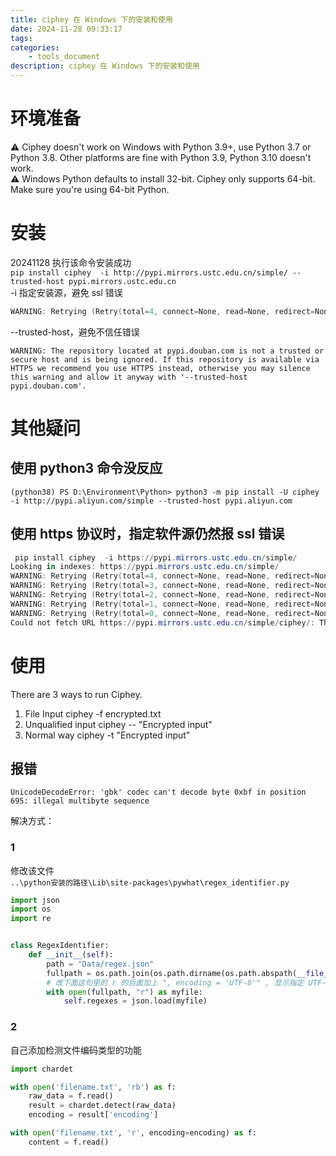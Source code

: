 ```yaml
---
title: ciphey 在 Windows 下的安装和使用
date: 2024-11-28 09:33:17
tags:
categories: 
    - tools_document
description: ciphey 在 Windows 下的安装和使用
---
```


# 环境准备

⚠️ Ciphey doesn't work on Windows with Python 3.9+, use Python 3.7 or Python 3.8. Other platforms are fine with Python 3.9, Python 3.10 doesn't work.  
⚠️ Windows Python defaults to install 32-bit. Ciphey only supports 64-bit. Make sure you're using 64-bit Python.  

# 安装

20241128 执行该命令安装成功  
`pip install ciphey  -i http://pypi.mirrors.ustc.edu.cn/simple/ --trusted-host pypi.mirrors.ustc.edu.cn`  
-i 指定安装源，避免 ssl 错误  
```powershell
WARNING: Retrying (Retry(total=4, connect=None, read=None, redirect=None, status=None)) after connection broken by 'SSLError(SSLEOFError(8, 'EOF occurred in violation of protocol (_ssl.c:1131)'))': /simple/ciphey/
```
--trusted-host，避免不信任错误  
```
WARNING: The repository located at pypi.douban.com is not a trusted or secure host and is being ignored. If this repository is available via HTTPS we recommend you use HTTPS instead, otherwise you may silence this warning and allow it anyway with '--trusted-host pypi.douban.com'.
```

# 其他疑问

## 使用 python3 命令没反应

```
(python38) PS D:\Environment\Python> python3 -m pip install -U ciphey  -i http://pypi.aliyun.com/simple --trusted-host pypi.aliyun.com
```

## 使用 https 协议时，指定软件源仍然报 ssl 错误

```powershell
 pip install ciphey  -i https://pypi.mirrors.ustc.edu.cn/simple/
Looking in indexes: https://pypi.mirrors.ustc.edu.cn/simple/
WARNING: Retrying (Retry(total=4, connect=None, read=None, redirect=None, status=None)) after connection broken by 'SSLError(SSLEOFError(8, 'EOF occurred in violation of protocol (_ssl.c:1131)'))': /simple/ciphey/
WARNING: Retrying (Retry(total=3, connect=None, read=None, redirect=None, status=None)) after connection broken by 'SSLError(SSLEOFError(8, 'EOF occurred in violation of protocol (_ssl.c:1131)'))': /simple/ciphey/
WARNING: Retrying (Retry(total=2, connect=None, read=None, redirect=None, status=None)) after connection broken by 'SSLError(SSLEOFError(8, 'EOF occurred in violation of protocol (_ssl.c:1131)'))': /simple/ciphey/
WARNING: Retrying (Retry(total=1, connect=None, read=None, redirect=None, status=None)) after connection broken by 'SSLError(SSLEOFError(8, 'EOF occurred in violation of protocol (_ssl.c:1131)'))': /simple/ciphey/
WARNING: Retrying (Retry(total=0, connect=None, read=None, redirect=None, status=None)) after connection broken by 'SSLError(SSLEOFError(8, 'EOF occurred in violation of protocol (_ssl.c:1131)'))': /simple/ciphey/
Could not fetch URL https://pypi.mirrors.ustc.edu.cn/simple/ciphey/: There was a problem confirming the ssl certificate: HTTPSConnectionPool(host='pypi.mirrors.ustc.edu.cn', port=443): Max retries exceeded with url: /simple/ciphey/ (Caused by SSLError(SSLEOFError(8, 'EOF occurred in violation of protocol (_ssl.c:1131)'))) - skipping
```

# 使用

There are 3 ways to run Ciphey.

1. File Input ciphey -f encrypted.txt
2. Unqualified input ciphey -- "Encrypted input"
3. Normal way ciphey -t "Encrypted input"


## 报错
`UnicodeDecodeError: 'gbk' codec can't decode byte 0xbf in position 695: illegal multibyte sequence`  

解决方式：  

### 1

修改该文件  
`..\python安装的路径\Lib\site-packages\pywhat\regex_identifier.py`  

```python
import json
import os
import re


class RegexIdentifier:
    def __init__(self):
        path = "Data/regex.json"
        fullpath = os.path.join(os.path.dirname(os.path.abspath(__file__)), path)
        # 改下面这句里的 r 的后面加上 ", encoding = 'UTF-8'" , 显示指定 UTF-8 编码方式打开
        with open(fullpath, "r") as myfile:
            self.regexes = json.load(myfile)
```

### 2

自己添加检测文件编码类型的功能  
```python
import chardet

with open('filename.txt', 'rb') as f:
    raw_data = f.read()
    result = chardet.detect(raw_data)
    encoding = result['encoding']

with open('filename.txt', 'r', encoding=encoding) as f:
    content = f.read()
```